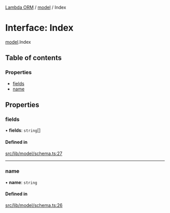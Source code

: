 [Lambda ORM](../README.md) / [model](../modules/model.md) / Index

# Interface: Index

[model](../modules/model.md).Index

## Table of contents

### Properties

- [fields](model.Index.md#fields)
- [name](model.Index.md#name)

## Properties

### fields

• **fields**: `string`[]

#### Defined in

[src/lib/model/schema.ts:27](https://github.com/FlavioLionelRita/lambda-orm/blob/8e54723/src/lib/model/schema.ts#L27)

___

### name

• **name**: `string`

#### Defined in

[src/lib/model/schema.ts:26](https://github.com/FlavioLionelRita/lambda-orm/blob/8e54723/src/lib/model/schema.ts#L26)
